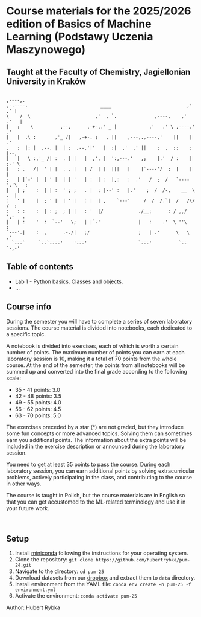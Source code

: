 # Course materials for the 2025/2026 edition of Basics of Machine Learning (Podstawy Uczenia Maszynowego) 
## Taught at the Faculty of Chemistry, Jagiellonian University in Kraków

```
                                                                     ,----,.
,-.----.                           ____                            ,'   ,' |
\    /  \                        ,'  , `.              ,----,    ,'   .'   |
|   :    \          ,--,      ,-+-,.' _ |            .'   .' \ ,----.'    .'
|   |  .\ :       ,'_ /|   ,-+-. ;   , ||    ,---,.,----,'    ||    |   .'  
.   :  |: |  .--. |  | :  ,--.'|'   |  ;|  ,'  .' ||    :  .  ;:    :  |--, 
|   |   \ :,'_ /| :  . | |   |  ,', |  ':,---.'   ,;    |.'  / :    |  ;.' \
|   : .   /|  ' | |  . . |   | /  | |  |||   |    |`----'/  ;  |    |      |
;   | |`-' |  | ' |  | | '   | :  | :  |,:   :  .'   /  ;  /   `----'.'\   ;
|   | ;    :  | | :  ' ; ;   . |  ; |--' :   |.'    ;  /  /-,    __  \  .  |
:   ' |    |  ; ' |  | ' |   : |  | ,    `---'     /  /  /.`|  /   /\/  /  :
:   : :    :  | : ;  ; | |   : '  |/             ./__;      : / ,,/  ',-   .
|   | :    '  :  `--'   \;   | |`-'              |   :    .'  \ ''\       ; 
`---'.|    :  ,      .-./|   ;/                  ;   | .'      \   \    .'  
  `---`     `--`----'    '---'                   `---'          `--`-,-'    
```

## Table of contents
* Lab 1 - Python basics. Classes and objects.
* ...

## Course info
During the semester you will have to complete a series of seven laboratory sessions. 
The course material is divided into notebooks, each dedicated to a specific topic.

A notebook is divided into exercises, each of which is worth a certain number of points. The maximum number of points you
can earn at each laboratory session is 10, making it a total of 70 points from the whole course.
At the end of the semester, the points from all notebooks will be summed up and converted into the final grade according 
to the following scale:

* 35 - 41 points: 3.0
* 42 - 48 points: 3.5
* 49 - 55 points: 4.0
* 56 - 62 points: 4.5
* 63 - 70 points: 5.0

The exercises preceded by a star (*) are not graded, but they introduce some fun concepts or more advanced topics. 
Solving them can sometimes earn you additional points. The information about the extra points will be included 
in the exercise description or announced during the laboratory session.

You need to get at least 35 points to pass the course. During each laboratory session, you can earn additional points
by solving extracurricular problems, actively participating in the class, and contributing to the course in other ways.

The course is taught in Polish, but the course materials are in English so that you can get accustomed to the ML-related
terminology and use it in your future work.

<br>

## Setup

1. Install [miniconda](https://docs.conda.io/en/latest/miniconda.html) following the instructions for your operating
   system.
2. Clone the repository: `git clone https://github.com/hubertrybka/pum-24.git`
3. Navigate to the directory: `cd pum-25`
4. Download datasets from our [dropbox](https://www.dropbox.com/scl/fi/50mnh2dfdr2wgddkwo512/pum24-datasets.zip?rlkey=2woga4c850qivsjwihqmqnpd0&st=vlrg3at6&dl=1) and extract them to `data` directory.
5. Install environment from the YAML file: `conda env create -n pum-25 -f environment.yml`
6. Activate the environment: `conda activate pum-25`

Author: Hubert Rybka